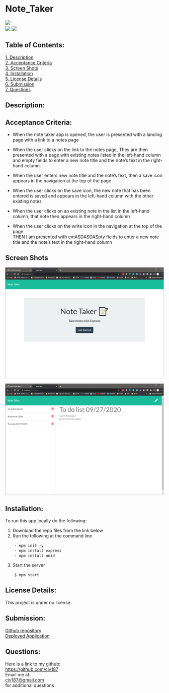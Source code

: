 # Note_Taker

![](https://img.shields.io/badge/Created%20by-Victor%20Cesar%20Lopez-blue?style=for-the-badge)  
  ![](https://img.shields.io/badge/npm%20package-express-orange?style=flat-square&logo=npm) ![](https://img.shields.io/badge/npm%20package-uuid-cyan?style=flat-square&logo=npm) 
 ## Table of Contents:  
[1. Description](#Description)  
[2. Acceptance Criteria](#Acceptance-Criteria)  
[3. Screen Shots](#Screen_Shots)  
[4. Installation](#Installation)  
[5. License Details](#License-Details)  
[6. Submission](#Submission)   
[7. Questions](#Questions)  
## Description:


## Acceptance Criteria:
- When the note taker app is opened, the user is presented with a landing page with a link to a notes page  

- When the user clicks on the link to the notes page, 
They are then presented with a page with existing notes listed in the left-hand column and empty fields to enter a new note title and the note’s text in the right-hand column.  

- When the user enters new note title and the note’s text, then a save icon appears in the navigation at the top of the page  

- When the user clicks on the save icon, the new note that has been entered is saved and appears in the left-hand column with the other existing notes  

- When the user clicks on an existing note in the list in the left-hand column, that note then appears in the right-hand column  

- When the user clicks on the write icon in the navigation at the top of the page  
THEN I am presented with emASDASDASpty fields to enter a new note title and the note’s text in the right-hand column


## Screen Shots
![capture.png](public/assets/images/capture.png)  

![capture2.png](public/assets/images/capture2.png)

## Installation:
To run this app locally do the following:  
1. Download the repo files from the link below
2. Run the following at the command line
```
    - npm init -y
    - npm install express
    - npm install uuid
```
3. Start the server
```
    $ npm start
```
## License Details: 
 This project is under no license.  

## Submission:
 [Github repository](https://github.com/civ187/Note_Taker)  
 [Deployed Application](https://vclnotetaker.herokuapp.com/)  

## Questions:
 Here is a link to my github:  
https://github.com/civ187  
 Email me at:  
civ187@gmail.com  
for additional questions

